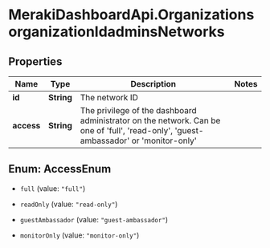 # MerakiDashboardApi.OrganizationsorganizationIdadminsNetworks

## Properties
Name | Type | Description | Notes
------------ | ------------- | ------------- | -------------
**id** | **String** | The network ID | 
**access** | **String** | The privilege of the dashboard administrator on the network. Can be one of 'full', 'read-only', 'guest-ambassador' or 'monitor-only' | 


<a name="AccessEnum"></a>
## Enum: AccessEnum


* `full` (value: `"full"`)

* `readOnly` (value: `"read-only"`)

* `guestAmbassador` (value: `"guest-ambassador"`)

* `monitorOnly` (value: `"monitor-only"`)




